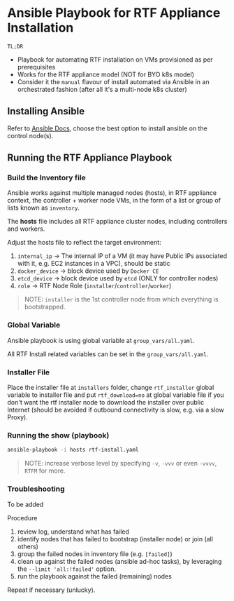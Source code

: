# Ansible Playbook for RTF Appliance Installation

`TL;DR`
- Playbook for automating RTF installation on VMs provisioned as per prerequisites
- Works for the RTF appliance model (NOT for BYO k8s model)
- Consider it the `manual` flavour of install automated via Ansible in an orchestrated fashion (after all it's a multi-node k8s cluster)

## Installing Ansible

Refer to [Ansible Docs](https://docs.ansible.com/ansible/latest/index.html), choose the best option to install ansible on the control node(s).

## Running the RTF Appliance Playbook

### Build the Inventory file

Ansible works against multiple managed nodes (hosts), in RTF appliance context, the controller + worker node VMs, in the form of a list or group of lists known as `inventory`.

The **hosts** file includes all RTF appliance cluster nodes, including controllers and workers.

Adjust the hosts file to reflect the target environment:

1. `internal_ip` -> The internal IP of a VM (it may have Public IPs associated with it, e.g. EC2 instances in a VPC), should be static
2. `docker_device` -> block device used by `Docker CE`
3. `etcd_device` -> block device used by `etcd` (ONLY for controller nodes)
4. `role` -> RTF Node Role (`installer`/`controller`/`worker`)

> NOTE: `installer` is the 1st controller node from which everything is bootstrapped.

### Global Variable

Ansible playbook is using global variable at `group_vars/all.yaml`.

All RTF Install related variables can be set in the `group_vars/all.yaml`.

### Installer File

Place the installer file at `installers` folder, change `rtf_installer` global variable to installer file and put `rtf_download=no` at global variable file if you don't want the rtf installer node to download the installer over public Internet (should be avoided if outbound connectivity is slow, e.g. via a slow Proxy).

### Running the show (playbook)

```bash
ansible-playbook -i hosts rtf-install.yaml
```
> NOTE: increase verbose level by specifying `-v`, `-vvv` or even `-vvvv`, `RTFM` for more.

### Troubleshooting

To be added

Procedure
1. review log, understand what has failed
2. identify nodes that has failed to bootstrap (installer node) or join (all others)
3. group the failed nodes in inventory file (e.g. `[failed]`)
4. clean up against the failed nodes (ansible ad-hoc tasks), by leveraging the `--limit 'all:!failed'` option.
5. run the playbook against the failed (remaining) nodes

Repeat if necessary (unlucky).

